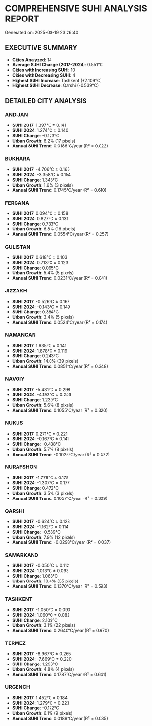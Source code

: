 # COMPREHENSIVE SUHI ANALYSIS REPORT
Generated on: 2025-08-19 23:26:40

## EXECUTIVE SUMMARY
- **Cities Analyzed**: 14
- **Average SUHI Change (2017-2024)**: 0.551°C
- **Cities with Increasing SUHI**: 10
- **Cities with Decreasing SUHI**: 4
- **Highest SUHI Increase**: Tashkent (+2.109°C)
- **Highest SUHI Decrease**: Qarshi (-0.539°C)

## DETAILED CITY ANALYSIS

### ANDIJAN
- **SUHI 2017**: 1.397°C ± 0.141
- **SUHI 2024**: 1.274°C ± 0.140
- **SUHI Change**: -0.123°C
- **Urban Growth**: 6.2% (17 pixels)
- **Annual SUHI Trend**: 0.0186°C/year (R² = 0.022)

### BUKHARA
- **SUHI 2017**: -4.706°C ± 0.165
- **SUHI 2024**: -3.358°C ± 0.154
- **SUHI Change**: 1.348°C
- **Urban Growth**: 1.6% (3 pixels)
- **Annual SUHI Trend**: 0.1745°C/year (R² = 0.610)

### FERGANA
- **SUHI 2017**: 0.094°C ± 0.158
- **SUHI 2024**: 0.827°C ± 0.131
- **SUHI Change**: 0.733°C
- **Urban Growth**: 6.8% (16 pixels)
- **Annual SUHI Trend**: 0.0554°C/year (R² = 0.257)

### GULISTAN
- **SUHI 2017**: 0.618°C ± 0.103
- **SUHI 2024**: 0.713°C ± 0.123
- **SUHI Change**: 0.095°C
- **Urban Growth**: 5.4% (5 pixels)
- **Annual SUHI Trend**: 0.0231°C/year (R² = 0.041)

### JIZZAKH
- **SUHI 2017**: -0.526°C ± 0.167
- **SUHI 2024**: -0.143°C ± 0.149
- **SUHI Change**: 0.384°C
- **Urban Growth**: 3.4% (5 pixels)
- **Annual SUHI Trend**: 0.0524°C/year (R² = 0.174)

### NAMANGAN
- **SUHI 2017**: 1.635°C ± 0.141
- **SUHI 2024**: 1.878°C ± 0.119
- **SUHI Change**: 0.243°C
- **Urban Growth**: 14.0% (39 pixels)
- **Annual SUHI Trend**: 0.0851°C/year (R² = 0.348)

### NAVOIY
- **SUHI 2017**: -5.431°C ± 0.298
- **SUHI 2024**: -4.192°C ± 0.246
- **SUHI Change**: 1.239°C
- **Urban Growth**: 5.6% (8 pixels)
- **Annual SUHI Trend**: 0.1055°C/year (R² = 0.320)

### NUKUS
- **SUHI 2017**: 0.271°C ± 0.221
- **SUHI 2024**: -0.167°C ± 0.141
- **SUHI Change**: -0.438°C
- **Urban Growth**: 5.7% (8 pixels)
- **Annual SUHI Trend**: -0.1025°C/year (R² = 0.472)

### NURAFSHON
- **SUHI 2017**: -1.779°C ± 0.179
- **SUHI 2024**: -1.307°C ± 0.177
- **SUHI Change**: 0.472°C
- **Urban Growth**: 3.5% (3 pixels)
- **Annual SUHI Trend**: 0.1057°C/year (R² = 0.309)

### QARSHI
- **SUHI 2017**: -0.624°C ± 0.128
- **SUHI 2024**: -1.162°C ± 0.114
- **SUHI Change**: -0.539°C
- **Urban Growth**: 7.9% (12 pixels)
- **Annual SUHI Trend**: -0.0298°C/year (R² = 0.037)

### SAMARKAND
- **SUHI 2017**: -0.050°C ± 0.112
- **SUHI 2024**: 1.013°C ± 0.093
- **SUHI Change**: 1.063°C
- **Urban Growth**: 10.4% (35 pixels)
- **Annual SUHI Trend**: 0.1370°C/year (R² = 0.593)

### TASHKENT
- **SUHI 2017**: -1.050°C ± 0.090
- **SUHI 2024**: 1.060°C ± 0.082
- **SUHI Change**: 2.109°C
- **Urban Growth**: 3.1% (22 pixels)
- **Annual SUHI Trend**: 0.2640°C/year (R² = 0.670)

### TERMEZ
- **SUHI 2017**: -8.967°C ± 0.265
- **SUHI 2024**: -7.669°C ± 0.220
- **SUHI Change**: 1.298°C
- **Urban Growth**: 4.8% (4 pixels)
- **Annual SUHI Trend**: 0.1787°C/year (R² = 0.641)

### URGENCH
- **SUHI 2017**: 1.452°C ± 0.184
- **SUHI 2024**: 1.279°C ± 0.223
- **SUHI Change**: -0.172°C
- **Urban Growth**: 6.1% (9 pixels)
- **Annual SUHI Trend**: 0.0189°C/year (R² = 0.035)